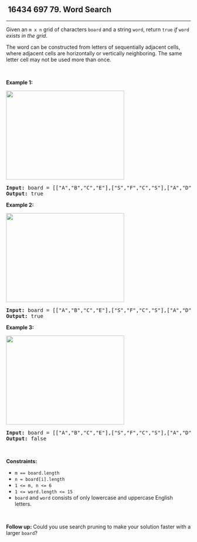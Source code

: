 <h2> 16434 697
79. Word Search</h2><hr><div><p>Given an <code>m x n</code> grid of characters <code>board</code> and a string <code>word</code>, return <code>true</code> <em>if</em> <code>word</code> <em>exists in the grid</em>.</p>

<p>The word can be constructed from letters of sequentially adjacent cells, where adjacent cells are horizontally or vertically neighboring. The same letter cell may not be used more than once.</p>

<p>&nbsp;</p>
<p><strong class="example">Example 1:</strong></p>
<img alt="" src="https://assets.leetcode.com/uploads/2020/11/04/word2.jpg" style="width: 322px; height: 242px;">
<pre><strong>Input:</strong> board = [["A","B","C","E"],["S","F","C","S"],["A","D","E","E"]], word = "ABCCED"
<strong>Output:</strong> true
</pre>

<p><strong class="example">Example 2:</strong></p>
<img alt="" src="https://assets.leetcode.com/uploads/2020/11/04/word-1.jpg" style="width: 322px; height: 242px;">
<pre><strong>Input:</strong> board = [["A","B","C","E"],["S","F","C","S"],["A","D","E","E"]], word = "SEE"
<strong>Output:</strong> true
</pre>

<p><strong class="example">Example 3:</strong></p>
<img alt="" src="https://assets.leetcode.com/uploads/2020/10/15/word3.jpg" style="width: 322px; height: 242px;">
<pre><strong>Input:</strong> board = [["A","B","C","E"],["S","F","C","S"],["A","D","E","E"]], word = "ABCB"
<strong>Output:</strong> false
</pre>

<p>&nbsp;</p>
<p><strong>Constraints:</strong></p>

<ul>
	<li><code>m == board.length</code></li>
	<li><code>n = board[i].length</code></li>
	<li><code>1 &lt;= m, n &lt;= 6</code></li>
	<li><code>1 &lt;= word.length &lt;= 15</code></li>
	<li><code>board</code> and <code>word</code> consists of only lowercase and uppercase English letters.</li>
</ul>

<p>&nbsp;</p>
<p><strong>Follow up:</strong> Could you use search pruning to make your solution faster with a larger <code>board</code>?</p>
</div>